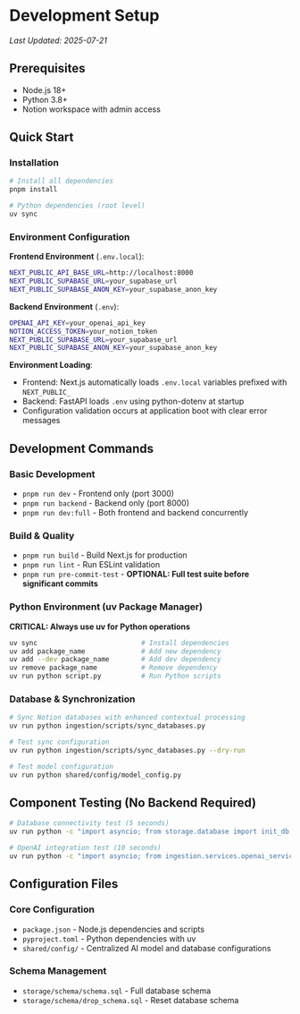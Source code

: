 # Development Setup

*Last Updated: 2025-07-21*

## Prerequisites

- Node.js 18+
- Python 3.8+
- Notion workspace with admin access

## Quick Start

### Installation
```bash
# Install all dependencies
pnpm install

# Python dependencies (root level)
uv sync
```

### Environment Configuration

**Frontend Environment** (`.env.local`):
```bash
NEXT_PUBLIC_API_BASE_URL=http://localhost:8000
NEXT_PUBLIC_SUPABASE_URL=your_supabase_url
NEXT_PUBLIC_SUPABASE_ANON_KEY=your_supabase_anon_key
```

**Backend Environment** (`.env`):
```bash
OPENAI_API_KEY=your_openai_api_key
NOTION_ACCESS_TOKEN=your_notion_token
NEXT_PUBLIC_SUPABASE_URL=your_supabase_url
NEXT_PUBLIC_SUPABASE_ANON_KEY=your_supabase_anon_key
```

**Environment Loading**:
- Frontend: Next.js automatically loads `.env.local` variables prefixed with `NEXT_PUBLIC_`
- Backend: FastAPI loads `.env` using python-dotenv at startup
- Configuration validation occurs at application boot with clear error messages

## Development Commands

### Basic Development
- `pnpm run dev` - Frontend only (port 3000)
- `pnpm run backend` - Backend only (port 8000)
- `pnpm run dev:full` - Both frontend and backend concurrently

### Build & Quality
- `pnpm run build` - Build Next.js for production
- `pnpm run lint` - Run ESLint validation
- `pnpm run pre-commit-test` - **OPTIONAL: Full test suite before significant commits**

### Python Environment (uv Package Manager)
**CRITICAL: Always use uv for Python operations**
```bash
uv sync                          # Install dependencies
uv add package_name              # Add new dependency
uv add --dev package_name        # Add dev dependency
uv remove package_name           # Remove dependency
uv run python script.py          # Run Python scripts
```

### Database & Synchronization
```bash
# Sync Notion databases with enhanced contextual processing
uv run python ingestion/scripts/sync_databases.py

# Test sync configuration
uv run python ingestion/scripts/sync_databases.py --dry-run

# Test model configuration
uv run python shared/config/model_config.py
```

## Component Testing (No Backend Required)
```bash
# Database connectivity test (5 seconds)
uv run python -c "import asyncio; from storage.database import init_db; asyncio.run(init_db()); print('✓ DB OK')"

# OpenAI integration test (10 seconds)  
uv run python -c "import asyncio; from ingestion.services.openai_service import get_openai_service; asyncio.run(get_openai_service().generate_embedding('test')); print('✓ OpenAI OK')"
```

## Configuration Files

### Core Configuration
- `package.json` - Node.js dependencies and scripts
- `pyproject.toml` - Python dependencies with uv
- `shared/config/` - Centralized AI model and database configurations

### Schema Management
- `storage/schema/schema.sql` - Full database schema
- `storage/schema/drop_schema.sql` - Reset database schema